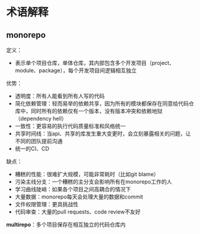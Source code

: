# 术语解释

## monorepo

定义：
- 表示单个项目仓库，单体仓库，其内部包含多个开发项目（project、module、package），每个开发项目间逻辑相互独立

优势：
- 透明度：所有人能看到所有人写的代码
- 简化依赖管理：轻而易举的依赖共享，因为所有的模块都保存在同意给代码仓库中，同时所有的依赖仅有一个版本，没有版本冲突和依赖地狱（dependency hell）
- 一致性：更容易的执行代码质量标准和风格统一
- 共享时间线：当api、共享的库发生重大变更时，会立刻暴露相关的问题，让不同的团队提前沟通
- 统一的CI、CD

缺点：
- 糟糕的性能：很难扩大规模，可能非常耗时（比如git blame）
- 污染主线分支：一个糟糕的主分支会影响所有在monorepo工作的人
- 学习曲线陡峭：如果各个项目之间高耦合的情况下
- 大量数据：monorepo每天会处理大量的数据和commit
- 文件权限管理：更具挑战性
- 代码审查：大量的pull requests、code review不友好

**multirepo**：多个项目保存在相互独立的代码仓库内

